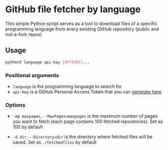 # GitHub file fetcher by language

This simple Python script serves as a tool to download files of a specific programming language from every existing GitHub repository (public and not-a-fork repos)

## Usage

```bash
python3 language api-key [OPTIONS]...
```

### Positional arguments

- `language` is the programming language to search for
- `api-key` is a GitHub Personal Access Token that you can [generate here](https://github.com/settings/tokens)

### Options

- `-mp maxpages`, `--MaxPages=maxpages` is the maximum number of pages you want to fetch (each page contains 100 fetched repositories). Set as 100 by default

- `-d dir`, `--Directory=dir` is the directory where fetched files will be saved. Set as `./fetchedfiles` by default